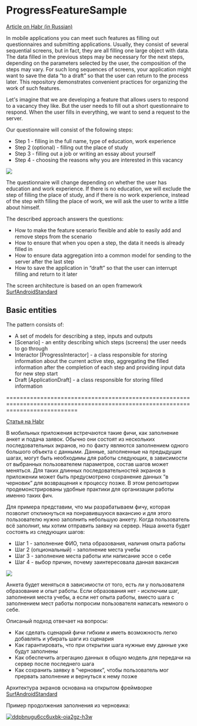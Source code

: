 # ProgressFeatureSample

[Article on Habr (in Russian)](https://habr.com/ru/company/surfstudio/blog/521416/ "Статья на Habr")

In mobile applications you can meet such features as filling out questionnaires and submitting applications. Usually, they consist of several sequential screens, but in fact, they are all filling one large object with data. The data filled in the previous steps may be necessary for the next steps, depending on the parameters selected by the user, the composition of the steps may vary. For such long sequences of screens, your application might want to save the data “to a draft” so that the user can return to the process later. This repository demonstrates convenient practices for organizing the work of such features.

Let's imagine that we are developing a feature that allows users to respond to a vacancy they like. But the user needs to fill out a short questionnaire to respond. When the user fills in everything, we want to send a request to the server.

Our questionnaire will consist of the following steps:
* Step 1 - filling in the full name, type of education, work experience
* Step 2 (optional) - filling out the place of study
* Step 3 - filling out a job or writing an essay about yourself
* Step 4 - choosing the reasons why you are interested in this vacancy

<img src="https://i.ibb.co/dGvbkLY/shagi-polny-flou.jpg"  />

The questionnaire will change depending on whether the user has education and work experience. If there is no education, we will exclude the step of filling the place of study, and if there is no work experience, instead of the step with filling the place of work, we will ask the user to write a little about himself.

The described approach answers the questions:
* How to make the feature scenario flexible and able to easily add and remove steps from the scenario
* How to ensure that when you open a step, the data it needs is already filled in
* How to ensure data aggregation into a common model for sending to the server after the last step
* How to save the application in “draft” so that the user can interrupt filling and return to it later

The screen architecture is based on an open framework [SurfAndroidStandard](https://github.com/surfstudio/SurfAndroidStandard)

## Basic entities

The pattern consists of:
* A set of models for describing a step, inputs and outputs
* [Scenario] - an entity describing which steps (screens) the user needs to go through
* Interactor [ProgressInteractor] - a class responsible for storing information about the current active step, aggregating the filled information after the completion of each step and providing input data for new step start
* Draft [ApplicationDraft] - a class responsible for storing filled information

=================================================================================================================================

[Статья на Habr](https://habr.com/ru/company/surfstudio/blog/521416/ "Статья на Habr")

В мобильных приложения встречаются такие фичи, как заполнение анкет и подача заявок. Обычно они состоят из нескольких последовательных экранов, но по факту являются заполнением одного большого объекта с данными. Данные, заполненные на предыдущих шагах, могут быть необходимы для работы следующих, в зависимости от выбранных пользователем параметров, состав шагов может меняться. Для таких длинных последовательностей экранов в приложении может быть предусмотрено сохранение данных “в черновик” для возвращения к процессу позже. В этом репозитории продемонстрированы удобные практики для организации работы именно таких фич.

Для примера представим, что мы разрабатываем фичу, которая позволит откликнуться на понравившуюся вакансию и для этого пользователю нужно заполнить небольшую анкету. Когда пользователь всё заполнит, мы хотим отправить заявку на сервер. 
Наша анкета будет состоять из следующих шагов:
* Шаг 1 - заполнение ФИО, типа образования, наличия опыта работы
* Шаг 2 (опциональный) - заполнение места учебы
* Шаг 3  - заполнение места работы или написание эссе о себе
* Шаг 4 - выбор причин, почему заинтересовала данная вакансия

<img src="https://i.ibb.co/dGvbkLY/shagi-polny-flou.jpg"  />

Анкета будет меняться в зависимости от того, есть ли у пользователя образование и опыт работы. Если образования нет - исключим шаг, заполнения места учебы, а если нет опыта работы, вместо шага с заполнением мест работы попросим пользователя написать немного о себе.

Описаный подход отвечает на вопросы:
* Как сделать сценарий фичи гибким и иметь возможность легко добавлять и убирать шаги из сценария
* Как гарантировать, что при открытии шага нужные ему данные уже будут заполнены
* Как обеспечить агрегацию данных в общую модель для передачи на сервер после последнего шага
* Как сохранить заявку в “черновик”, чтобы пользователь мог прервать заполнение и вернуться к нему позже

Архитектура экранов основана на открытом фреймворке [SurfAndroidStandard](https://github.com/surfstudio/SurfAndroidStandard)

Пример продолжения заполнения из черновика:

<a href="https://imgbb.com/"><img src="https://i.ibb.co/S36NzRp/ddpbnugu6cc6uxbk-oia2gz-h3w.gif" alt="ddpbnugu6cc6uxbk-oia2gz-h3w" border="0"></a>
